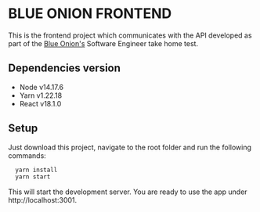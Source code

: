 # BLUE ONION FRONTEND

This is the frontend project which communicates with the API developed as part of the [Blue Onion's](https://www.blueonionlabs.com/) Software Engineer take home test.

## Dependencies version

- Node v14.17.6
- Yarn v1.22.18
- React v18.1.0

## Setup

Just download this project, navigate to the root folder and run the following commands:

```bash
  yarn install
  yarn start
```

This will start the development server. You are ready to use the app under http://localhost:3001.
